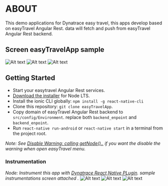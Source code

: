 # ABOUT #

This demo applications for Dynatrace easy travel, this apps develop based on easyTravel Angular Rest. data will fetch and push from easyTravel Angular Rest backend.

## Screen easyTravelApp sample

![Alt text](/docs/easytraveleasytravel-home.png?raw=true "Home Pages")
![Alt text](/docs/easytraveleasytravel-search.png?raw=true "Home Pages")
![Alt text](/docs/easytraveleasytravel-speccialoffer.png?raw=true "Home Pages")


## Getting Started

* Start your easytravel Angular Rest services.
* [Download the installer](https://nodejs.org/) for Node LTS.
* Install the ionic CLI globally: `npm install -g react-native-cli`
* Clone this repository: `git clone easyTravelApp`.
* Copy domain of easyTravel Angular Rest backend to `src/config/Environment`. replace both `backend_enpoint` and `backend_enpoint`.
* Run `react-native run-android` or `react-native start` in a terminal from the project root.

_Note: See [Disable Warning: calling getNode()..](https://github.com/archriss/react-native-snap-carousel/issues/672) if you want the disable the warning when open easyTravel menu._

### Instrumentation
_Node: Instrument this app with [Dynatrace React Native PLugin](https://www.npmjs.com/package/@dynatrace/react-native-plugin#installPlugin). sample instrumentations screen attached ._
![Alt text](/docs/easytraveleasytravelapp-applications.png?raw=true "Home Pages")
![Alt text](/docs/easytraveleasytravel-usertag.png?raw=true "Home Pages")
![Alt text](/docs/easytraveleasytravel-useractions.png?raw=true "Home Pages")
